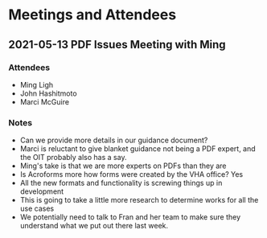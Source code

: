 # Meetings and Attendees

## 2021-05-13 PDF Issues Meeting with Ming

### Attendees
- Ming Ligh
- John Hashitmoto
- Marci McGuire

### Notes
- Can we provide more details in our guidance document?
- Marci is reluctant to give blanket guidance not being a PDF expert, and the OIT probably also has a say.
- Ming's take is that we are more experts on PDFs than they are
- Is Acroforms more how forms were created by the VHA office?   Yes
- All the new formats and functionality is screwing things up in development
- This is going to take a little more research to determine works for all the use cases
- We potentially need to talk to Fran and her team to make sure they understand what we put out there last week.
